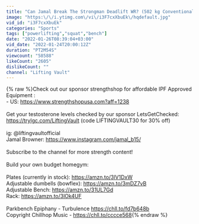 ```yaml
---
title: "Can Jamal Break The Strongman Deadlift WR? (502 kg Conventional)"
image: "https:\/\/i.ytimg.com\/vi\/i3F7cxXbuEk\/hqdefault.jpg"
vid_id: "i3F7cxXbuEk"
categories: "Sports"
tags: ["powerlifting","squat","bench"]
date: "2022-01-26T08:39:04+03:00"
vid_date: "2022-01-24T20:00:12Z"
duration: "PT2M54S"
viewcount: "58588"
likeCount: "2605"
dislikeCount: ""
channel: "Lifting Vault"
---
```

{% raw %}Check out our sponsor strengthshop for affordable IPF Approved Equipment : <br />- US: <a rel="nofollow" target="blank" href="https://www.strengthshopusa.com?aff=1238">https://www.strengthshopusa.com?aff=1238</a><br /><br />Get your testosterone levels checked by our sponsor LetsGetChecked: <a rel="nofollow" target="blank" href="https://trylgc.com/LiftingVault">https://trylgc.com/LiftingVault</a> (code LIFTINGVAULT30 for 30% off)<br /><br />ig: @liftingvaultofficial<br />Jamal Browner: <a rel="nofollow" target="blank" href="https://www.instagram.com/jamal_b15/">https://www.instagram.com/jamal_b15/</a><br /><br />Subscribe to the channel for more strength content!<br /><br />Build your own budget homegym:<br /><br />Plates (currently in stock): <a rel="nofollow" target="blank" href="https://amzn.to/3lV1DxW">https://amzn.to/3lV1DxW</a><br />Adjustable dumbells (bowflex): <a rel="nofollow" target="blank" href="https://amzn.to/3mDZ7vB">https://amzn.to/3mDZ7vB</a><br />Adjustable Bench: <a rel="nofollow" target="blank" href="https://amzn.to/31UL7Gd">https://amzn.to/31UL7Gd</a><br />Rack: <a rel="nofollow" target="blank" href="https://amzn.to/3lOk4UF">https://amzn.to/3lOk4UF</a><br /><br />Parkbench Epiphany - Turbulence <a rel="nofollow" target="blank" href="https://chll.to/fd7b648b">https://chll.to/fd7b648b</a><br />Copyright Chillhop Music - <a rel="nofollow" target="blank" href="https://chll.to/cccce568">https://chll.to/cccce568</a>{% endraw %}
